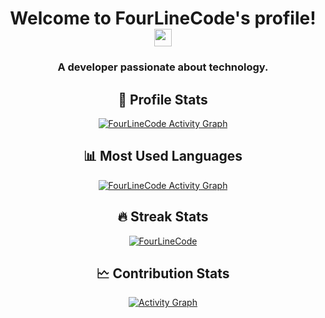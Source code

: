 <h1 align="center">
	Welcome to FourLineCode's profile!
	<img src="https://media.giphy.com/media/hvRJCLFzcasrR4ia7z/giphy.gif" width="28" />
</h1>

<h3 align="center">A developer passionate about technology.</h3>

<h2 align="center">👤 Profile Stats</h2>
<p align="center">
	<a
		target="_blank"
		href="https://github-readme-stats.vercel.app/api?username=FourLineCode&count_private=true&show_icons=true&theme=dracula"
		><img
			alt="FourLineCode Activity Graph"
			src="https://github-readme-stats.vercel.app/api?username=FourLineCode&count_private=true&show_icons=true&theme=dracula"
	/></a>
</p>

<h2 align="center">📊 Most Used Languages</h2>
<p align="center">
	<a
		target="_blank"
		href="https://github-readme-stats.vercel.app/api/top-langs/?username=FourLineCode&theme=dracula&langs_count=6&layout=compact&hide=css"
		><img
			alt="FourLineCode Activity Graph"
			src="https://github-readme-stats.vercel.app/api/top-langs/?username=FourLineCode&theme=dracula&langs_count=6&layout=compact&hide=css"
	/></a>
</p>

<h2 align="center">🔥 Streak Stats</h2>
<p align="center">
	<a
		target="_blank"
		href="http://github-readme-streak-stats.herokuapp.com?user=FourLineCode&theme=dracula"
	>
		<img
			src="http://github-readme-streak-stats.herokuapp.com?user=FourLineCode&theme=dracula"
			alt="FourLineCode"
		/>
	</a>
</p>

<h2 align="center">🗠 Contribution Stats</h2>
<p align="center">
	<a
		target="_blank"
		href="https://activity-graph.herokuapp.com/graph?username=FourLineCode&bg_color=1F222E&color=F8D866&line=F85D7F&point=FFFFFF&hide_border=true"
		><img
			alt="Activity Graph"
			src="https://activity-graph.herokuapp.com/graph?username=FourLineCode&bg_color=1F222E&color=F8D866&line=F85D7F&point=FFFFFF&hide_border=true"
	/></a>
</p>

